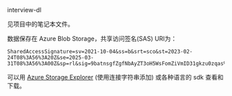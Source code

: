 interview-dl

见项目中的笔记本文件。

数据保存在 Azure Blob Storage，共享访问签名(SAS) URI为：

```
SharedAccessSignature=sv=2021-10-04&ss=b&srt=sco&st=2023-02-24T08%3A56%3A20Z&se=2025-03-31T08%3A56%3A00Z&sp=rl&sig=9batnsgfZgfNbAyZT3oH5WsFomZiVmID31gkzu0zqas%3D;BlobEndpoint=https://ivohub.blob.core.chinacloudapi.cn/;
```

可以用 [Azure Storage Explorer](https://azure.microsoft.com/en-us/features/storage-explorer/) (使用连接字符串添加) 或各种语言的 sdk 查看和下载。
